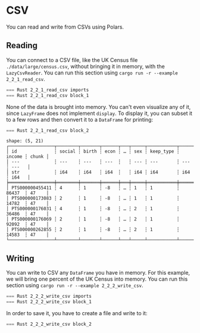 # CSV

You can read and write from CSVs using Polars.

## Reading

You can connect to a CSV file, like the UK Census file `./data/large/census.csv`, without bringing it in memory, with the `LazyCsvReader`. You can run this section using `cargo run -r --example 2_2_1_read_csv`.

```rust
=== Rust 2_2_1_read_csv imports
=== Rust 2_2_1_read_csv block_1
```

None of the data is brought into memory. You can't even visualize any of it, since `LazyFrame` does not implement `display`. To display it, you can subset it to a few rows and then convert it to a `DataFrame` for printing: 

```Rust
=== Rust 2_2_1_read_csv block_2
```

```
shape: (5, 21)
┌─────────────────┬────────┬───────┬──────┬───┬─────┬───────────┬────────┬───────┐
│ id              ┆ social ┆ birth ┆ econ ┆ … ┆ sex ┆ keep_type ┆ income ┆ chunk │
│ ---             ┆ ---    ┆ ---   ┆ ---  ┆   ┆ --- ┆ ---       ┆ ---    ┆ ---   │
│ str             ┆ i64    ┆ i64   ┆ i64  ┆   ┆ i64 ┆ i64       ┆ i64    ┆ i64   │
╞═════════════════╪════════╪═══════╪══════╪═══╪═════╪═══════════╪════════╪═══════╡
│ PTS000000455411 ┆ 4      ┆ 1     ┆ -8   ┆ … ┆ 1   ┆ 1         ┆ 86437  ┆ 47    │
│ PTS000000173083 ┆ 2      ┆ 1     ┆ -8   ┆ … ┆ 1   ┆ 1         ┆ 14782  ┆ 47    │
│ PTS000000176031 ┆ 4      ┆ 1     ┆ -8   ┆ … ┆ 2   ┆ 1         ┆ 36486  ┆ 47    │
│ PTS000000176069 ┆ 2      ┆ 1     ┆ -8   ┆ … ┆ 2   ┆ 1         ┆ 92092  ┆ 47    │
│ PTS000000262855 ┆ 2      ┆ 1     ┆ -8   ┆ … ┆ 2   ┆ 1         ┆ 14583  ┆ 47    │
└─────────────────┴────────┴───────┴──────┴───┴─────┴───────────┴────────┴───────┘
```

## Writing

You can write to CSV any `DataFrame` you have in memory. For this example, we will bring one percent of the UK Census into memory. You can run this section using `cargo run -r --example 2_2_2_write_csv`.

```Rust
=== Rust 2_2_2_write_csv imports
=== Rust 2_2_2_write_csv block_1
```

In order to save it, you have to create a file and write to it:

```Rust
=== Rust 2_2_2_write_csv block_2
```